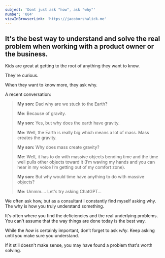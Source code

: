 ```yaml
---
subject: 'Dont just ask "how", ask "why"'
number: '004'
viewInBrowserLink: 'https://jacoborshalick.me'
---
```


## It's the best way to understand and solve the real problem when working with a product owner or the business.

Kids are great at getting to the root of anything they want to know.

They're curious.

When they want to know more, they ask why.

A recent conversation:

> __My son:__  Dad why are we stuck to the Earth?
> 
> __Me:__  Because of gravity.
> 
> __My son:__  Yes, but why does the earth have gravity.
>
> __Me:__  Well, the Earth is really big which means a lot of mass.  Mass creates the gravity.
> 
> __My son:__  Why does mass create gravity?
>
> __Me:__  Well, it has to do with massive objects bending time and the time well pulls other objects toward it (I’m waving my hands and you can hear in my voice I’m getting out of my comfort zone).
>
> __My son:__  But why would time have anything to do with massive objects?
>
> __Me:__  Ummm….   Let's try asking ChatGPT…

We often ask how, but as a consultant I constantly find myself asking why.  The why is how you truly understand something.

It's often where you find the deficiencies and the real underlying problems.  You can't assume that the way things are done today is the best way.

While the *how* is certainly important, don’t forget to ask *why*.  Keep asking until you make sure you understand.

If it still doesn't make sense, you may have found a problem that's worth solving.